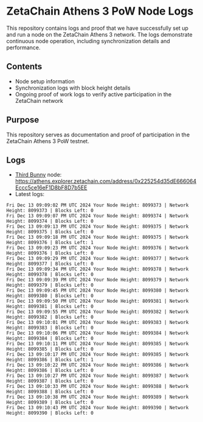 # ZetaChain Athens 3 PoW Node Logs
This repository contains logs and proof that we have successfully set up and run a node on the ZetaChain Athens 3 network. The logs demonstrate continuous node operation, including synchronization details and performance.

## Contents
- Node setup information
- Synchronization logs with block height details
- Ongoing proof of work logs to verify active participation in the ZetaChain network

## Purpose
This repository serves as documentation and proof of participation in the ZetaChain Athens 3 PoW testnet.

## Logs

- [Third Bunny](https://thirdbunny.xyz/) node: https://athens.explorer.zetachain.com/address/0x225254d35dE666064Eccc5ce16eF1D8bF8D7b5EE
- Latest logs:
```
Fri Dec 13 09:09:02 PM UTC 2024 Your Node Height: 8099373 | Network Height: 8099373 | Blocks Left: 0
Fri Dec 13 09:09:07 PM UTC 2024 Your Node Height: 8099374 | Network Height: 8099374 | Blocks Left: 0
Fri Dec 13 09:09:13 PM UTC 2024 Your Node Height: 8099375 | Network Height: 8099375 | Blocks Left: 0
Fri Dec 13 09:09:18 PM UTC 2024 Your Node Height: 8099375 | Network Height: 8099376 | Blocks Left: 1
Fri Dec 13 09:09:23 PM UTC 2024 Your Node Height: 8099376 | Network Height: 8099376 | Blocks Left: 0
Fri Dec 13 09:09:29 PM UTC 2024 Your Node Height: 8099377 | Network Height: 8099377 | Blocks Left: 0
Fri Dec 13 09:09:34 PM UTC 2024 Your Node Height: 8099378 | Network Height: 8099378 | Blocks Left: 0
Fri Dec 13 09:09:39 PM UTC 2024 Your Node Height: 8099379 | Network Height: 8099379 | Blocks Left: 0
Fri Dec 13 09:09:45 PM UTC 2024 Your Node Height: 8099380 | Network Height: 8099380 | Blocks Left: 0
Fri Dec 13 09:09:50 PM UTC 2024 Your Node Height: 8099381 | Network Height: 8099381 | Blocks Left: 0
Fri Dec 13 09:09:55 PM UTC 2024 Your Node Height: 8099382 | Network Height: 8099382 | Blocks Left: 0
Fri Dec 13 09:10:01 PM UTC 2024 Your Node Height: 8099383 | Network Height: 8099383 | Blocks Left: 0
Fri Dec 13 09:10:06 PM UTC 2024 Your Node Height: 8099384 | Network Height: 8099384 | Blocks Left: 0
Fri Dec 13 09:10:11 PM UTC 2024 Your Node Height: 8099385 | Network Height: 8099385 | Blocks Left: 0
Fri Dec 13 09:10:17 PM UTC 2024 Your Node Height: 8099385 | Network Height: 8099386 | Blocks Left: 1
Fri Dec 13 09:10:22 PM UTC 2024 Your Node Height: 8099386 | Network Height: 8099386 | Blocks Left: 0
Fri Dec 13 09:10:27 PM UTC 2024 Your Node Height: 8099387 | Network Height: 8099387 | Blocks Left: 0
Fri Dec 13 09:10:33 PM UTC 2024 Your Node Height: 8099388 | Network Height: 8099388 | Blocks Left: 0
Fri Dec 13 09:10:38 PM UTC 2024 Your Node Height: 8099389 | Network Height: 8099389 | Blocks Left: 0
Fri Dec 13 09:10:43 PM UTC 2024 Your Node Height: 8099390 | Network Height: 8099390 | Blocks Left: 0
```
